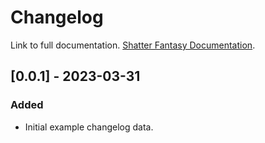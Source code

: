 # Changelog

Link to full documentation.
[Shatter Fantasy Documentation](https://app.gitbook.com/o/SfDkagNWRll9OwbDmZcY/s/gJKmYJcfYS9ahIhpxefS/).

## [0.0.1] - 2023-03-31

### Added

- Initial example changelog data.